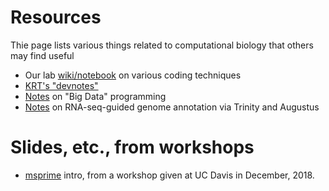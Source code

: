 # Resources

Thie page lists various things related to computational biology that others may find useful

* Our lab [wiki/notebook](coding) on various coding techniques
* [KRT's "devnotes"](https://github.com/molpopgen/devnotes/wiki)
* [Notes](https://github.com/molpopgen/BigDataFormats) on "Big Data" programming
* [Notes](https://github.com/ThorntonLab/annotation_methods) on RNA-seq-guided genome annotation via Trinity and Augustus

# Slides, etc., from workshops

* [msprime](msprime_out) intro, from a workshop given at UC Davis in December, 2018.
